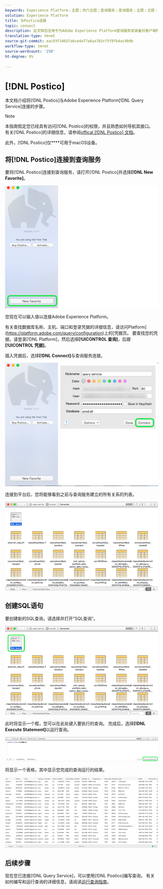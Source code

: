```yaml
---
keywords: Experience Platform；主题；热门主题；查询服务；查询服务；主题；主题；主题；主题；连接查询服务；
solution: Experience Platform
title: 与Postico连接
topic: connect
description: 此文档包含用于为Adobe Experience Platform查询服务安装备份客户端Postico的链接。
translation-type: tm+mt
source-git-commit: eac93f3465fa6ce4af7a6aa783cf5f8fb4ac9b9b
workflow-type: tm+mt
source-wordcount: '250'
ht-degree: 0%

---
```



# [!DNL Postico]

本文档介绍将[!DNL Postico]与Adobe Experience Platform[!DNL Query Service]连接的步骤。

>[!NOTE]
>
> 本指南假定您已经具有访问[!DNL Postico]的权限，并且熟悉如何导航其接口。 有关[!DNL Postico]的详细信息，请参阅[offical [!DNL Postico] 文档](https://eggerapps.at/postico/docs)。
> 
> 此外，[!DNL Postico]仅&#x200B;****&#x200B;可用于macOS设备。

## 将[!DNL Postico]连接到查询服务

要将[!DNL Postico]连接到查询服务，请打开[!DNL Postico]并选择&#x200B;**[!DNL New Favorite]**。

![](../images/clients/postico/open-postico.png)

您现在可以输入值以连接Adobe Experience Platform。

有关查找数据库名称、主机、端口和登录凭据的详细信息，请访问Platform](https://platform.adobe.com/query/configuration)上的[凭据页。 要查找您的凭据，请登录[!DNL Platform]，然后选择&#x200B;**[!UICONTROL 查询]**，后跟&#x200B;**[!UICONTROL 凭据]**。

插入凭据后，选择&#x200B;**[!DNL Connect]**&#x200B;与查询服务连接。

![](../images/clients/postico/authentication-details.png)

连接到平台后，您将能够看到之前与查询服务建立的所有关系的列表。

![](../images/clients/postico/show-queries.png)

## 创建SQL语句

要创建新的SQL查询，请选择并打开“SQL查询”。

![](../images/clients/postico/create-query.png)

此时将显示一个框，您可以在此处键入要执行的查询。 完成后，选择&#x200B;**[!DNL Execute Statement]**&#x200B;以运行查询。

![](../images/clients/postico/run-statement.png)

将显示一个表格，其中显示您完成的查询运行的结果。

![](../images/clients/postico/query-results.png)

## 后续步骤

现在您已连接[!DNL Query Service]，可以使用[!DNL Postico]编写查询。 有关如何编写和运行查询的详细信息，请阅读[运行查询指南](../best-practices/writing-queries.md)。